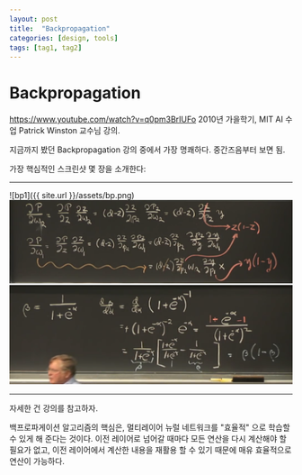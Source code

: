 ```yaml
---
layout: post
title:  "Backpropagation"
categories: [design, tools]
tags: [tag1, tag2]
---
```


# Backpropagation

https://www.youtube.com/watch?v=q0pm3BrIUFo
2010년 가을학기, MIT AI 수업 Patrick Winston 교수님 강의. 

지금까지 봤던 Backpropagation 강의 중에서 가장 명쾌하다. 중간즈음부터 보면 됨.

가장 핵심적인 스크린샷 몇 장을 소개한다:

- - -
![bp1]({{ site.url }}/assets/bp.png)
![bp2](/assets/bp2.png)
![bp3](/assets/bp3.png)

- - -  

자세한 건 강의를 참고하자. 

백프로파게이션 알고리즘의 핵심은, 멀티레이어 뉴럴 네트워크를 "효율적" 으로 학습할 수 있게 해 준다는 것이다. 이전 레이어로 넘어갈 때마다 모든 연산을 다시 계산해야 할 필요가 없고, 이전 레이어에서 계산한 내용을 재활용 할 수 있기 때문에 매유 효율적으로 연산이 가능하다.

